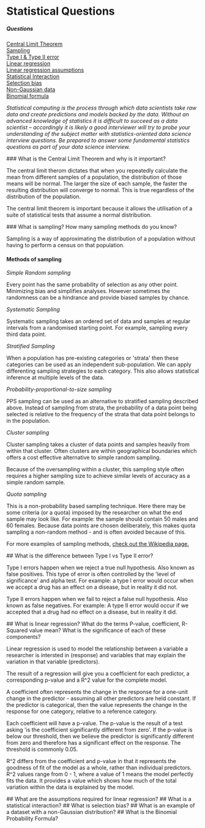 # Statistical Questions

##### Questions
[Central Limit Theorem](#CLT)  
[Sampling](#Sampling)  
[Type I & Type II error](#error)  
[Linear regression](#regression)  
[Linear regression assumptions](#regression_assumptions)  
[Statistical Interaction](#interaction)  
[Selection bias](#selection_bias)  
[Non-Gaussian data](#nongaussian)  
[Binomial formula](#binomial)

_Statistical computing is the process through which data scientists take raw data and create predictions and models backed by the data. Without an advanced knowledge of statistics it is difficult to succeed as a data scientist – accordingly it is likely a good interviewer will try to probe your understanding of the subject matter with statistics-oriented data science interview questions. Be prepared to answer some fundamental statistics questions as part of your data science interview._

<a name='CLT'>
### What is the Central Limit Theorem and why is it important? 

The central limit therom dictates that when you repeatedly calculate the mean from different samples of a population, the distribution of those means will be normal. The larger the size of each sample, the faster the resulting distribution will converge to normal. This is true regardless of the distribution of the population. 

The central limit theorem is important because it allows the utilisation of a suite of statistical tests that assume a normal distribution. 

<a name='Sampling'>
### What is sampling? How many sampling methods do you know?

Sampling is a way of approximating the distribution of a population without having to perform a census on that population. 

#### Methods of sampling

_Simple Random sampling_
  
  Every point has the same probability of selection as any other point. Minimizing bias and simplifies analyses. However sometimes the randomness can be a hindrance and provide  biased samples by chance. 
  
_Systematic Sampling_ 
  
  Systematic sampling takes an ordered set of data and samples at regular intervals from a randomised starting point. For example, sampling every third data point. 

_Stratified Sampling_

  When a population has pre-existing categories or 'strata' then these categories can be used as an independent sub-population. We can apply differenting sampling strategies to each category. This also allows statistical inference at multiple levels of the data. 

_Probability-proportional-to-size sampling_

PPS sampling can be used as an alternative to stratified sampling described above. Instead of sampling from strata, the probability of a data point being selected is relative to the frequency of the strata that data point belongs to in the population. 

_Cluster sampling_

Cluster sampling takes a cluster of data points and samples heavily from within that cluster. Often clusters are within geographical boundaries which offers a cost effective alternative to simple random sampling. 

Because of the oversampling within a cluster, this sampling style often requires a higher sampling size to achieve similar levels of accuracy as a simple random sample. 

_Quota sampling_

This is a non-probability based sampling technique. Here there may be some criteria (or a quota) imposed by the researcher on what the end sample may look like. For example: the sample should contain 50 males and 60 females. Because data points are chosen deliberately, this makes quota sampling a non-random method - and is often avoided because of this. 

For more examples of sampling methods, [check out the Wikipedia page.](https://en.wikipedia.org/wiki/Sampling_(statistics)#Sampling_methods)

<a name='error'>
## What is the difference between Type I vs Type II error?

Type I errors happen when we reject a true null hypothesis. Also known as false positives. This type of error is often controlled by the 'level of significance' and alpha test. For example: a type I error would occur when we accept a drug has an effect on a disease, but in reality it did not.  

Type II errors happen when we fail to reject a false null hypothesis. Also known as false negatives. For example: A type II error would occur if we accepted that a drug had no effect on a disease, but in reality it did.

<a name='regression'>
## What is linear regression? What do the terms P-value, coefficient, R-Squared value mean? What is the significance of each of these components?

Linear regression is used to model the relationship between a variable a researcher is intersted in (response) and variables that may explain the variation in that variable (predictors). 

The result of a regression will give you a coefficient for each predictor, a corresponding p-value and a R^2 value for the complete model.

A coefficient often represents the change in the response for a one-unit change in the predictor - assuming all other predictors are held constant. If the predictor is categorical, then the value represents the change in the response for one category, relative to a reference category. 

Each coefficient will have a p-value. The p-value is the result of a test asking 'is the coefficient significantly different from zero'. If the p-value is below our threshold, then we believe the predictor is significantly different from zero and therefore has a significant effect on the response. The threshold is commonly 0.05. 

R^2 differs from the coefficient and p-value in that it represents the goodness of fit of the model as a whole, rather than individual predictors. R^2 values range from 0 - 1, where a value of 1 means the model perfectly fits the data. It provides a value which shows how much of the total variation within the data is explained by the model. 

<a name='regression_assumptions'>
## What are the assumptions required for linear regression?

<a name='interaction'>
## What is a statistical interaction?

<a name='selection_bias'>
## What is selection bias?

<a name='nongaussian'>
## What is an example of a dataset with a non-Gaussian distribution?

<a name='binomial'>
## What is the Binomial Probability Formula?